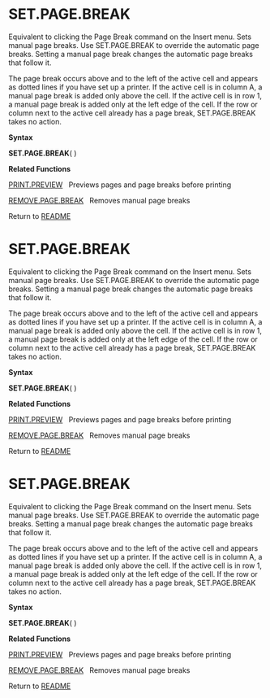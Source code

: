# SET.PAGE.BREAK

Equivalent to clicking the Page Break command on the Insert menu. Sets
manual page breaks. Use SET.PAGE.BREAK to override the automatic page
breaks. Setting a manual page break changes the automatic page breaks
that follow it.

The page break occurs above and to the left of the active cell and
appears as dotted lines if you have set up a printer. If the active cell
is in column A, a manual page break is added only above the cell. If the
active cell is in row 1, a manual page break is added only at the left
edge of the cell. If the row or column next to the active cell already
has a page break, SET.PAGE.BREAK takes no action.

**Syntax**

**SET.PAGE.BREAK**( )

**Related Functions**

[PRINT.PREVIEW](PRINT.PREVIEW.md)&nbsp;&nbsp;&nbsp;Previews pages and page breaks before
printing

[REMOVE.PAGE.BREAK](REMOVE.PAGE.BREAK.md)&nbsp;&nbsp;&nbsp;Removes manual page breaks



Return to [README](README.md#S)

# SET.PAGE.BREAK

Equivalent to clicking the Page Break command on the Insert menu. Sets
manual page breaks. Use SET.PAGE.BREAK to override the automatic page
breaks. Setting a manual page break changes the automatic page breaks
that follow it.

The page break occurs above and to the left of the active cell and
appears as dotted lines if you have set up a printer. If the active cell
is in column A, a manual page break is added only above the cell. If the
active cell is in row 1, a manual page break is added only at the left
edge of the cell. If the row or column next to the active cell already
has a page break, SET.PAGE.BREAK takes no action.

**Syntax**

**SET.PAGE.BREAK**( )

**Related Functions**

[PRINT.PREVIEW](PRINT.PREVIEW.md)&nbsp;&nbsp;&nbsp;Previews pages and page breaks before
printing

[REMOVE.PAGE.BREAK](REMOVE.PAGE.BREAK.md)&nbsp;&nbsp;&nbsp;Removes manual page breaks



Return to [README](README.md#S)

# SET.PAGE.BREAK

Equivalent to clicking the Page Break command on the Insert menu. Sets
manual page breaks. Use SET.PAGE.BREAK to override the automatic page
breaks. Setting a manual page break changes the automatic page breaks
that follow it.

The page break occurs above and to the left of the active cell and
appears as dotted lines if you have set up a printer. If the active cell
is in column A, a manual page break is added only above the cell. If the
active cell is in row 1, a manual page break is added only at the left
edge of the cell. If the row or column next to the active cell already
has a page break, SET.PAGE.BREAK takes no action.

**Syntax**

**SET.PAGE.BREAK**( )

**Related Functions**

[PRINT.PREVIEW](PRINT.PREVIEW.md)&nbsp;&nbsp;&nbsp;Previews pages and page breaks before
printing

[REMOVE.PAGE.BREAK](REMOVE.PAGE.BREAK.md)&nbsp;&nbsp;&nbsp;Removes manual page breaks



Return to [README](README.md#S)


